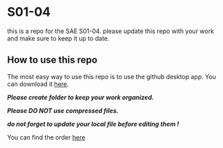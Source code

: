 # S01-04

this is a repo for the SAE S01-04.
please update this repo with your work and make sure to keep it up to date.

## How to use this repo

The most easy way to use this repo is to use the github desktop app. You can download it [here](https://desktop.github.com/).

***Please create folder to keep your work organized.***

***Please DO NOT use compressed files.***

***do not forget to update your local file before editing them !***

You can find the order [here](blob/main/Consigne.md)

